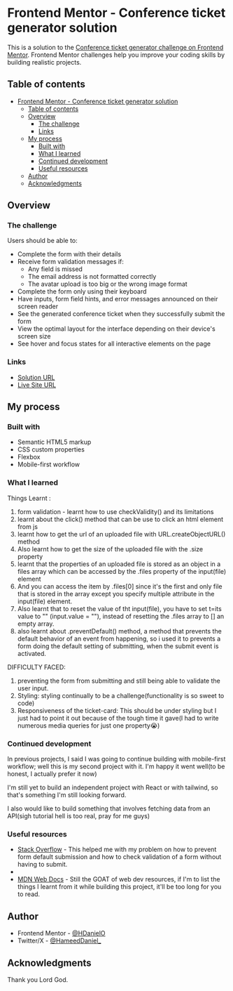 # Frontend Mentor - Conference ticket generator solution

This is a solution to the [Conference ticket generator challenge on Frontend Mentor](https://www.frontendmentor.io/challenges/conference-ticket-generator-oq5gFIU12w). Frontend Mentor challenges help you improve your coding skills by building realistic projects.

## Table of contents

- [Frontend Mentor - Conference ticket generator solution](#frontend-mentor---conference-ticket-generator-solution)
  - [Table of contents](#table-of-contents)
  - [Overview](#overview)
    - [The challenge](#the-challenge)
    - [Links](#links)
  - [My process](#my-process)
    - [Built with](#built-with)
    - [What I learned](#what-i-learned)
    - [Continued development](#continued-development)
    - [Useful resources](#useful-resources)
  - [Author](#author)
  - [Acknowledgments](#acknowledgments)

## Overview

### The challenge

Users should be able to:

- Complete the form with their details
- Receive form validation messages if:
  - Any field is missed
  - The email address is not formatted correctly
  - The avatar upload is too big or the wrong image format
- Complete the form only using their keyboard
- Have inputs, form field hints, and error messages announced on their screen reader
- See the generated conference ticket when they successfully submit the form
- View the optimal layout for the interface depending on their device's screen size
- See hover and focus states for all interactive elements on the page

### Links

- [Solution URL](https://github.com/HDanielO/conference-ticket-generator)
- [Live Site URL](https://your-live-site-url.com)

## My process

### Built with

- Semantic HTML5 markup
- CSS custom properties
- Flexbox
- Mobile-first workflow

### What I learned

Things Learnt :

1. form validation - learnt how to use checkValidity() and its limitations
2. learnt about the click() method that can be use to click an html element from js
3. learnt how to get the url of an uploaded file with URL.createObjectURL() method
4. Also learnt how to get the size of the uploaded file with the .size property
5. learnt that the properties of an uploaded file is stored as an object in a files array which can be accessed by the .files property of the input(file) element
6. And you can access the item by .files[0] since it's the first and only file that is stored in the array except you specify multiple attribute in the input(file) element.
7. Also learnt that to reset the value of tht input(file), you have to set t=its value to "" (input.value = ""), instead of resetting the .files array to [] an empty array.
8. also learnt about .preventDefault() method, a method that prevents the default behavior of an event from happening, so i used it to prevents a form doing the default setting of submitting, when the submit event is activated.

DIFFICULTY FACED:

1. preventing the form from submitting and still being able to validate the user input.
2. Styling: styling continually to be a challenge(functionality is so sweet to code)
3. Responsiveness of the ticket-card: This should be under styling but I just had to point it out because of the tough time it gave(I had to write numerous media queries for just one property😭)

### Continued development

In previous projects, I said I was going to continue building with mobile-first workflow; well this is my second project with it. I'm happy it went well(to be honest, I actually prefer it now)

I'm still yet to build an independent project with React or with tailwind, so that's something I'm still looking forward.

I also would like to build something that involves fetching data from an API(sigh tutorial hell is too real, pray for me guys)

### Useful resources

- [Stack Overflow](https://stackoverflow.com/) - This helped me with my problem on how to prevent form default submission and how to check validation of a form without having to submit.
-
- [MDN Web Docs](https://developer.mozilla.org/en-US/) - Still the GOAT of web dev resources, if I'm to list the things I learnt from it while building this project, it'll be too long for you to read.

## Author

- Frontend Mentor - [@HDanielO](https://www.frontendmentor.io/profile/HDanielO)
- Twitter/X - [@HameedDaniel\_](https://www.x.com/HameedDaniel_)

## Acknowledgments

Thank you Lord God.

